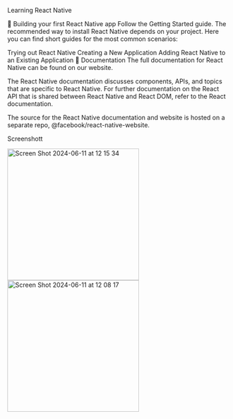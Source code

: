 Learning React Native

🎉 Building your first React Native app
Follow the Getting Started guide. The recommended way to install React Native depends on your project. Here you can find short guides for the most common scenarios:

Trying out React Native
Creating a New Application
Adding React Native to an Existing Application
📖 Documentation
The full documentation for React Native can be found on our website.

The React Native documentation discusses components, APIs, and topics that are specific to React Native. For further documentation on the React API that is shared between React Native and React DOM, refer to the React documentation.

The source for the React Native documentation and website is hosted on a separate repo, @facebook/react-native-website.

Screenshott

<img width="298" alt="Screen Shot 2024-06-11 at 12 15 34" src="https://github.com/ndridm2/react-native-mobile_app/assets/64353589/a7f945df-8274-45e5-b120-7bf7e5ba5f0a">
<img width="298" alt="Screen Shot 2024-06-11 at 12 08 17" src="https://github.com/ndridm2/react-native-mobile_app/assets/64353589/486a57c6-4ce5-4bef-9332-c5b8a8d8d638">

